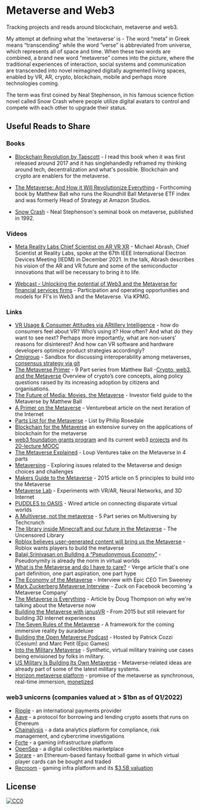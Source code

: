# Metaverse and Web3
Tracking projects and reads around blockchain, metaverse and web3. 

My attempt at defining what the 'metaverse' is - The word “meta” in Greek means “transcending” while the word “verse” is abbreviated from universe, which represents all of space and time. When these two words are combined, a brand new word “metaverse” comes into the picture, where the traditional experiences of interaction, social systems and communication are transcended into novel reimagined digitally augmented living spaces, enabled by VR, AR, crypto, blockchain, mobile and perhaps more technologies coming. 

The term was first coined by Neal Stephenson, in his famous science fiction novel called Snow Crash where people utilize digital avatars to control and compete with each other to upgrade their status.

## Useful Reads to Share

### Books
- [Blockchain Revolution by Tapscott](https://www.amazon.com/Blockchain-Revolution-Technology-Cryptocurrencies-Changing/dp/1101980141) - I read this book when it was first released around 2017 and it has singlehandedly reframed my thinking around tech, decentralization and what's possible. Blockchain and crypto are enablers for the metaverse.

- [The Metaverse: And How it Will Revolutionize Everything](https://www.amazon.com/Metaverse-How-Will-Revolutionize-Everything/dp/1324092033) - Forthcoming book by Matthew Ball who runs the Roundhill Ball Metaverse ETF index and was formerly Head of Strategy at Amazon Studios.

- [Snow Crash](https://www.amazon.com/Snow-Crash-Neal-Stephenson/dp/0553380958) - Neal Stephenson's seminal book on metaverse, published in 1992.

### Videos
- [Meta Reality Labs Chief Scientist on AR VR XR](https://research.facebook.com/blog/2022/4/reality-labs-chief-scientist-gives-talk-on-augmented-reality-at-the-2021-ieee-international-electron-devices-meeting/) - Michael Abrash, Chief Scientist at Reality Labs, spoke at the 67th IEEE International Electron Devices Meeting (IEDM) in December 2021. In the talk, Abrash describes his vision of the AR and VR future and some of the semiconductor innovations that will be necessary to bring it to life.

- [Webcast - Unlocking the potential of Web3 and the Metaverse for financial services firms](https://lnkd.in/gv2DtZkY) - Participation and operating opportunities and models for FI's in Web3 and the Metaverse. Via KPMG.

### Links
- [VR Usage & Consumer Attitudes via ARtillery Intelligence](https://artillry.co/artillry-intelligence/vr-usage-consumer-attitudes-wave-vi/) - how do consumers feel about VR? Who’s using it? How often? And what do they want to see next? Perhaps more importantly, what are non-users’ reasons for disinterest? And how can VR software and hardware developers optimize product strategies accordingly?
- [Omigroup](https://github.com/omigroup/omigroup) - Sandbox for discussing interoperability among metaverses, [consensus strategy via git](https://hackmd.io/msSrKU3NQv2QO8_aU5IhHQ?view)
- [The Metaverse Primer](https://www.matthewball.vc/the-metaverse-primer) - 9 Part series from Matthew Ball 
-[Crypto, web3, and the Metaverse](https://www.bennettinstitute.cam.ac.uk/wp-content/uploads/2022/03/Policy-brief-Crypto-web3-and-the-metaverse.pdf) Overview of crypto’s core concepts, along policy questions raised by its increasing adoption by citizens and organisations.
- [The Future of Media: Movies, the Metaverse](https://www.joincolossus.com/episodes/69430337/ball-the-future-of-media-movies-the-metaverse-and-more?tab=shownotes) - Investor field guide to the Metaverse by Matthew Ball
- [A Primer on the Metaverse](https://venturebeat.com/2017/04/09/a-primer-on-the-metaverse-the-next-iteration-of-the-internet/) - Venturebeat article on the next iteration of the Internet
- [Parts List for the Metaverse](https://www.highfidelity.com/blog/parts-list-for-the-metaverse) - List by Philip Rosedale
- [Blockchain for the Metaverse](https://arxiv.org/pdf/2203.09738.pdf) an extensive survey on the applications of blockchain for the metaverse
- [web3 foundation grants program](https://github.com/w3f/Grants-Program) and its current web3 [projects](https://web3.foundation/projects/) and its [20-lecture MOOC](https://www.youtube.com/playlist?list=PLxVihxZC42nF_MCN9PTvZMIifRjx9cZ2J)
- [The Metaverse Explained](https://loupventures.com/the-metaverse-explained-part-1-an-inside-look/) - Loup Ventures take on the Metaverse in 4 parts
- [Metaversing](https://metaversing.com/) - Exploring issues related to the Metaverse and design choices and challenges
- [Makers Guide to the Metaverse](https://singularityhub.com/2015/08/26/a-makers-guide-to-the-metaverse/) - 2015 article on 5 principles to build into the Metaverse
- [Metaverse Lab](https://hackaday.io/project/5077/logs) - Experiments with VR/AR, Neural Networks, and 3D Internet
- [PUDDLES to OASIS](https://www.wired.com/story/ready-player-one-vr-metaverse/) - Wired article on connecting disparate virtual worlds
- [A Multiverse, not the metaverse](https://techcrunch.com/2020/02/25/virtual-worlds-intro/) - 5 Part series on Multiversing by Techcrunch
- [The library inside Minecraft and our future in the Metaverse](https://www.domusweb.it/en/news/gallery/2020/03/16/the-library-inside-minecraft-and-our-future-in-the-metaverse.html) - The Uncensored Library
- [Roblox believes user-generated content will bring us the Metaverse](https://venturebeat.com/2020/05/02/roblox-believes-user-generated-content-will-bring-us-the-metaverse/) - Roblox wants players to build the metaverse
- [Balaji Srinivasan on Building a “Pseudonymous Economy”](https://blog.blockstack.org/balaji-srinivasan-on-building-a-pseudonymous-economy/) - Pseudonymity is already the norm in virtual worlds
- [What is the Metaverse and do I have to care?](https://www.theverge.com/22701104/metaverse-explained-fortnite-roblox-facebook-horizon) - Verge article that's one part definition, one part aspiration, one part hype
- [The Economy of the Metaverse](https://medium.com/ggdigest/the-economy-of-the-metaverse-interview-with-epic-ceo-tim-sweeney-1822eed01ddf) - Interview with Epic CEO Tim Sweeney
- [Mark Zuckerberg Metaverse Interview](https://www.theverge.com/22588022/mark-zuckerberg-facebook-ceo-metaverse-interview) - Zuck on Facebook becoming 'a Metaverse Company'
- [The Metaverse is Everything](https://outofscope.bureauofbrightideas.com/the-metaverse-is-everything/) - Article by Doug Thompson on why we're talking about the Metaverse now
- [Building the Metaverse with janusVR](https://www.roadtovr.com/building-metaverse-janusvr/) - From 2015 but still relevant for building 3D internet experiences 
- [The Seven Rules of the Metaverse](https://medium.com/meta-verses/the-seven-rules-of-the-metaverse-7d4e06fa864c) - A framework for the coming immersive reality by auradeluxe
- [Building the Open Metaverse Podcast](https://www.youtube.com/channel/UCCMEsdydTLm-e7gI10v_quA) - Hosted by Patrick Cozzi (Cesium) and Marc Petit (Epic Games)
- [Into the Military Metaverse](https://breakingdefense.com/2022/04/into-the-military-metaverse-an-empty-buzzword-or-a-virtual-resource-for-the-pentagon/) - Synthetic, virtual military training use cases being envisioned by folks in military.
- [US Military Is Building Its Own Metaverse](https://www.wired.com/story/military-metaverse/) - Metaverse-related ideas are already part of some of the latest military systems.
- [Horizon metaverse platform](https://digiday.com/marketing/we-stand-on-the-shoulders-of-giants-how-metas-vivek-sharma-plans-to-transform-horizon-into-a-cohesive-metaverse-platform/) - promise of the metaverse as synchronous, real-time immersion, [monetized](https://www.protocol.com/bulletins/meta-horizon-monetization-test)

### web3 unicorns (companies valued at > $1bn as of Q1/2022) 
- [Ripple](https://ripple.com/) - an international payments provider
- [Aave](https://aave.com/) - a protocol for borrowing and lending crypto assets that runs on Ethereum
- [Chainalysis](https://www.chainalysis.com/) - a data analytics platform for compliance, risk management, and cybercrime investigations
- [Forte](https://www.forte.io/) - a gaming infrastructure platform
- [OpenSea](https://opensea.io/) - a digital collectibles marketplace
- [Sorare](https://sorare.com/) - an Ethereum-based fantasy football game in which virtual player cards can be bought and traded
- [Recroom](https://recroom.com/) - gaming infra platform and its [$3.5B valuation](https://techcrunch.com/2021/12/20/rec-room-raises-145m-at-a-3-5b-valuation-for-its-user-generated-immersive-gaming-platform/)

## License

[![CC0](https://i.creativecommons.org/p/zero/1.0/88x31.png)](https://creativecommons.org/publicdomain/zero/1.0/)